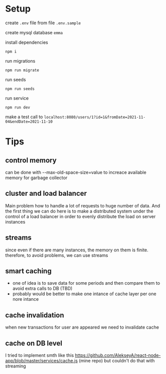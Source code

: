 # Setup

create `.env` file from file `.env.sample`

create mysql database `emma`

install dependencies 
```
npm i
```

run migrations 
```
npm run migrate
```

run seeds 
```
npm run seeds
```

run service
```
npm run dev
```

make a test call to `localhost:8080/users/1?id=1&fromDate=2021-11-04&endDate=2021-11-10`

# Tips

## control memory 
can be done with --max-old-space-size=value to increace available memory for garbage collector

## cluster and load balancer
Main problem how to handle a lot of requests to huge number of data. And the first thing we can do here is to make a distributed system under the control of a load balancer in order to evenly distribute the load on server instances

## streams
since even if there are many instances, the memory on them is finite. therefore, to avoid problems, we can use streams

## smart caching
- one of idea is to save data for some periods and then compare them to avoid extra calls to DB (TBD)
- probably would be better to make one intance of cache layer per one nore intance

## cache invalidation
when new transactions for user are appeared we need to invalidate cache

## cache on DB level
I tried to implement smth like this https://github.com/AlekseyA/react-node-app/blob/master/services/cache.js (mine repo) but couldn't do that with streaming